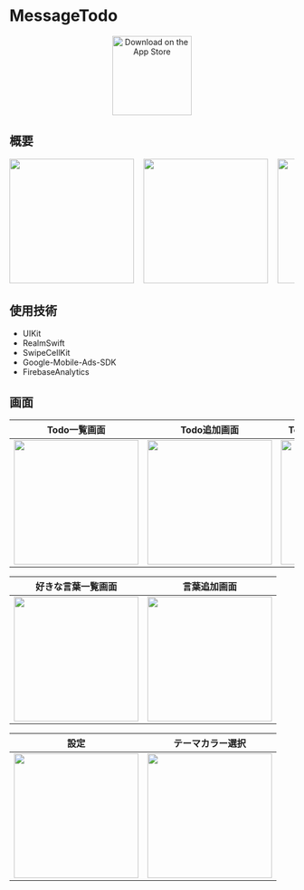 # MessageTodo

<p align="center">
  <a href="https://apps.apple.com/jp/app/wordstodo/id1598603193">
    <img alt="Download on the App Store" title="App Store" src="http://i.imgur.com/0n2zqHD.png" width="140">
  </a>
</p>

## 概要

<pre>
<img src="https://raw.githubusercontent.com/wiki/Toshiyana/messageTodo/images/6.5inch.001.jpeg" width="220">&nbsp; <img src="https://raw.githubusercontent.com/wiki/Toshiyana/messageTodo/images/6.5inch.002.jpeg" width="220">&nbsp; <img src="https://raw.githubusercontent.com/wiki/Toshiyana/messageTodo/images/6.5inch.003.jpeg" width="220">&nbsp; 
</pre>

## 使用技術
- UIKit
- RealmSwift
- SwipeCellKit
- Google-Mobile-Ads-SDK
- FirebaseAnalytics

## 画面

| Todo一覧画面 | Todo追加画面 | TodoのReminder設定画面 |
|:---:|:---:|:---:|
| <img src="https://raw.githubusercontent.com/wiki/Toshiyana/messageTodo/images/TodoListView.png" width=220 > | <img src="https://raw.githubusercontent.com/wiki/Toshiyana/messageTodo/images/SettingTodoView.png" width=220 > | <img src="https://raw.githubusercontent.com/wiki/Toshiyana/messageTodo/images/SettingReminderView.png" width=220 > |

| 好きな言葉一覧画面 | 言葉追加画面 |
|:---:|:---:|
| <img src="https://raw.githubusercontent.com/wiki/Toshiyana/messageTodo/images/WordsListView.png" width=220 > | <img src="https://raw.githubusercontent.com/wiki/Toshiyana/messageTodo/images/SettingWordsView.png" width=220 > |

| 設定 | テーマカラー選択 |
|:---:|:---:|
| <img src="https://raw.githubusercontent.com/wiki/Toshiyana/messageTodo/images/SettingView.png" width=220 > | <img src="https://raw.githubusercontent.com/wiki/Toshiyana/messageTodo/images/ThemeColorView.png" width=220 > |
